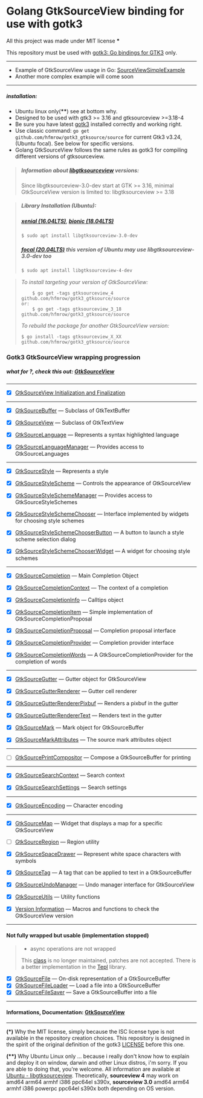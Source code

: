 # Golang GtkSourceView binding for use with gotk3

All this project was made under MIT license **\***

This repository must be used with [gotk3: Go bindings for GTK3](https://github.com/gotk3/gotk3) only.

---

- Example of GtkSourceView usage in Go: [SourceViewSimpleExample](https://github.com/hfmrow/gotk3_gtksource/tree/main/SourceViewSimpleExample)
- Another more complex example will come soon

---

##### installation:

- Ubuntu linux only(**\*\***) see at bottom why.
- Designed to be used with gtk3 >= 3.16 and gtksourceview >=3.18-4
- Be sure you have latest [gotk3](https://github.com/gotk3/gotk3/wiki#installation) installed correctly and working right.
- Use classic command: `go get github.com/hfmrow/gotk3_gtksource/source` for current Gtk3 v3.24, (Ubuntu focal). See below for specific versions.
- Golang GtkSourceView follows the same rules as gotk3 for compiling different versions of gtksourceview.

> ##### Information about [libgtksourceview](https://packages.ubuntu.com/search?lang=en&keywords=libgtksourceview) versions:
> 
> Since libgtksourceview-3.0-dev start at GTK >= 3.16, minimal GtkSourceView version is limited to: libgtksourceview >= 3.18

> ##### Library Installation (Ubuntu):
> 
> ##### [**xenial (16.04LTS)**](https://packages.ubuntu.com/xenial/libgtksourceview-3.0-dev), [**bionic (18.04LTS)**](https://packages.ubuntu.com/bionic/libgtksourceview-3.0-dev)
> 
> ```bash
> $ sudo apt install libgtksourceview-3.0-dev
> ```
> 
> ##### [**focal (20.04LTS)**](https://packages.ubuntu.com/focal/libgtksourceview-4-dev) this version of Ubuntu may use libgtksourceview-3.0-dev too
> 
> ```bash
> $ sudo apt install libgtksourceview-4-dev
> ```

> *To install targeting your version of GtkSourceView:*
> 
> ```shell
>     $ go get -tags gtksourceview_4 github.com/hfmrow/gotk3_gtksource/source
> or:
>     $ go get -tags gtksourceview_3_18 github.com/hfmrow/gotk3_gtksource/source
> ```
> 
> *To rebuild the package for another GtkSourceView version:*
> 
> ```shell
> $ go install -tags gtksourceview_X_XX github.com/hfmrow/gotk3_gtksource/source
> ```

### Gotk3 GtkSourceView wrapping progression

##### what for ?, check this out: [GtkSourceView](https://wiki.gnome.org/Projects/GtkSourceView)

---

- [x] [GtkSourceView Initialization and Finalization](https://developer.gnome.org/gtksourceview/stable/gtksourceview-4.0-GtkSourceView-Initialization-and-Finalization.html)

---

- [x] [GtkSourceBuffer](https://developer.gnome.org/gtksourceview/stable/GtkSourceBuffer.html) — Subclass of GtkTextBuffer
  
- [x] [GtkSourceView](https://developer.gnome.org/gtksourceview/stable/GtkSourceView.html) — Subclass of GtkTextView
  
- [x] [GtkSourceLanguage](https://developer.gnome.org/gtksourceview/stable/GtkSourceLanguage.html) — Represents a syntax highlighted language
  
- [x] [GtkSourceLanguageManager](https://developer.gnome.org/gtksourceview/stable/GtkSourceLanguageManager.html) — Provides access to GtkSourceLanguages
  

---

- [x] [GtkSourceStyle](https://developer.gnome.org/gtksourceview/stable/GtkSourceStyle.html) — Represents a style
  
- [x] [GtkSourceStyleScheme](https://developer.gnome.org/gtksourceview/stable/GtkSourceStyleScheme.html) — Controls the appearance of GtkSourceView
  
- [x] [GtkSourceStyleSchemeManager](https://developer.gnome.org/gtksourceview/stable/GtkSourceStyleSchemeManager.html) — Provides access to GtkSourceStyleSchemes
  
- [x] [GtkSourceStyleSchemeChooser](https://developer.gnome.org/gtksourceview/stable/GtkSourceStyleSchemeChooser.html) — Interface implemented by widgets for choosing style schemes
  
- [x] [GtkSourceStyleSchemeChooserButton](https://developer.gnome.org/gtksourceview/stable/GtkSourceStyleSchemeChooserButton.html) — A button to launch a style scheme selection dialog
  
- [x] [GtkSourceStyleSchemeChooserWidget](https://developer.gnome.org/gtksourceview/stable/GtkSourceStyleSchemeChooserWidget.html) — A widget for choosing style schemes
  

---

- [x] [GtkSourceCompletion](https://developer.gnome.org/gtksourceview/stable/GtkSourceCompletion.html) — Main Completion Object
  
- [x] [GtkSourceCompletionContext](https://developer.gnome.org/gtksourceview/stable/GtkSourceCompletionContext.html) — The context of a completion
  
- [x] [GtkSourceCompletionInfo](https://developer.gnome.org/gtksourceview/stable/GtkSourceCompletionInfo.html) — Calltips object
  
- [x] [GtkSourceCompletionItem](https://developer.gnome.org/gtksourceview/stable/GtkSourceCompletionItem.html) — Simple implementation of GtkSourceCompletionProposal
  
- [x] [GtkSourceCompletionProposal](https://developer.gnome.org/gtksourceview/stable/GtkSourceCompletionProposal.html) — Completion proposal interface
  
- [x] [GtkSourceCompletionProvider](https://developer.gnome.org/gtksourceview/stable/GtkSourceCompletionProvider.html) — Completion provider interface
  
- [x] [GtkSourceCompletionWords](https://developer.gnome.org/gtksourceview/stable/GtkSourceCompletionWords.html) — A GtkSourceCompletionProvider for the completion of words
  

---

- [x] [GtkSourceGutter](https://developer.gnome.org/gtksourceview/stable/GtkSourceGutter.html) — Gutter object for GtkSourceView
  
- [x] [GtkSourceGutterRenderer](https://developer.gnome.org/gtksourceview/stable/GtkSourceGutterRenderer.html) — Gutter cell renderer
  
- [x] [GtkSourceGutterRendererPixbuf](https://developer.gnome.org/gtksourceview/stable/GtkSourceGutterRendererPixbuf.html) — Renders a pixbuf in the gutter
  
- [x] [GtkSourceGutterRendererText](https://developer.gnome.org/gtksourceview/stable/GtkSourceGutterRendererText.html) — Renders text in the gutter
  
- [x] [GtkSourceMark](https://developer.gnome.org/gtksourceview/stable/GtkSourceMark.html) — Mark object for GtkSourceBuffer
  
- [x] [GtkSourceMarkAttributes](https://developer.gnome.org/gtksourceview/stable/GtkSourceMarkAttributes.html) — The source mark attributes object
  

---

- [ ] [GtkSourcePrintCompositor](https://developer.gnome.org/gtksourceview/stable/GtkSourcePrintCompositor.html) — Compose a GtkSourceBuffer for printing

---

- [x] [GtkSourceSearchContext](https://developer.gnome.org/gtksourceview/stable/GtkSourceSearchContext.html) — Search context
  
- [x] [GtkSourceSearchSettings](https://developer.gnome.org/gtksourceview/stable/GtkSourceSearchSettings.html) — Search settings
  

---

- [x] [GtkSourceEncoding](https://developer.gnome.org/gtksourceview/stable/GtkSourceEncoding.html) — Character encoding

---

- [x] [GtkSourceMap](https://developer.gnome.org/gtksourceview/stable/GtkSourceMap.html) — Widget that displays a map for a specific GtkSourceView
  
- [ ] [GtkSourceRegion](https://developer.gnome.org/gtksourceview/stable/GtkSourceRegion.html) — Region utility
  
- [x] [GtkSourceSpaceDrawer](https://developer.gnome.org/gtksourceview/stable/GtkSourceSpaceDrawer.html) — Represent white space characters with symbols
  
- [x] [GtkSourceTag](https://developer.gnome.org/gtksourceview/stable/GtkSourceTag.html) — A tag that can be applied to text in a GtkSourceBuffer
  
- [x] [GtkSourceUndoManager](https://developer.gnome.org/gtksourceview/stable/GtkSourceUndoManager.html) — Undo manager interface for GtkSourceView
  
- [x] [GtkSourceUtils](https://developer.gnome.org/gtksourceview/stable/gtksourceview-4.0-GtkSourceUtils.html) — Utility functions
  
- [x] [Version Information](https://developer.gnome.org/gtksourceview/stable/gtksourceview-4.0-Version-Information.html) — Macros and functions to check the GtkSourceView version
  

---

#### Not fully wrapped but usable (implementation stopped)

> - async operations are not wrapped
> 
> This [class](https://developer.gnome.org/gtksourceview/stable/GtkSourceEncoding.html#GtkSourceEncoding.description) is no longer maintained, patches are not accepted. There is a better implementation in the [Tepl](https://wiki.gnome.org/Projects/Tepl) library.

- [x] [GtkSourceFile](https://developer.gnome.org/gtksourceview/stable/GtkSourceFile.html) — On-disk representation of a GtkSourceBuffer
- [x] [GtkSourceFileLoader](https://developer.gnome.org/gtksourceview/stable/GtkSourceFileLoader.html) — Load a file into a GtkSourceBuffer
- [x] [GtkSourceFileSaver](https://developer.gnome.org/gtksourceview/stable/GtkSourceFileSaver.html) — Save a GtkSourceBuffer into a file

---

#### Informations, Documentation: [GtkSourceView](https://developer.gnome.org/gtksourceview/4.2/)

---

**(\*)** Why the MIT license, simply because the ISC license type is not available in the repository creation choices. This repository is designed in the spirit of the original definition of the gotk3 [LICENSE](https://github.com/gotk3/gotk3/blob/master/LICENSE) before this one.

**(\*\*)** Why Ubuntu Linux only ... because i really don't know how to explain and deploy it on window, darwin and other Linux distros, i'm sorry. If you are able to doing that, you're welcome. All information are available at [Ubuntu - libgtksourceview](https://packages.ubuntu.com/search?lang=en&keywords=libgtksourceview). Theoretically, **sourceview 4** may work on amd64 arm64 armhf i386 ppc64el s390x, **sourceview 3.0** amd64 arm64 armhf i386 powerpc ppc64el s390x both depending on OS version.

